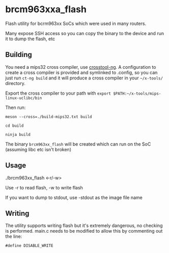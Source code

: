 # brcm963xxa\_flash

Flash utility for bcrm963xx SoCs which were used in many routers.

Many expose SSH access so you can copy the binary to the device and run it to
dump the flash, etc

## Building

You need a mips32 cross compiler, use [crosstool-ng](https://crosstool-ng.github.io/).
A configuration to create a cross compiler is provided and symlinked to
.config, so you can just run `ct-ng build` and it will produce a cross compiler
in your `~/x-tools/` directory.

Export the cross compiler to your path with `export
$PATH:~/x-tools/mips-linux-uclibc/bin`

Then run:

`meson --cross=./build-mips32.txt build`

`cd build`

`ninja build`

The binary `brcm963xx_flash` will be created which can run on the SoC (assuming
libc etc isn't broken)

## Usage

./brcm963xx_flash <-r/-w> <image-file>

Use -r to read flash, -w to write flash

If you want to dump to stdout, use -stdout as the image file name


## Writing

The utility supports writing flash but it's extremely dangerous, no checking is
performed. main.c needs to be modified to allow this by commenting out the
line:

`#define DISABLE_WRITE`
